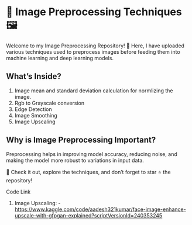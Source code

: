# 📂 Image Preprocessing Techniques 🖼️
Welcome to my Image Preprocessing Repository! 🚀 Here, I have uploaded various techniques used to preprocess images before feeding them into machine learning and deep learning models.

## What’s Inside?
1. Image mean and standard deviation calculation for normlizing the image.
2. Rgb to Grayscale conversion
3. Edge Detection
4. Image Smoothing
5. Image Upscaling

## Why is Image Preprocessing Important?
Preprocessing helps in improving model accuracy, reducing noise, and making the model more robust to variations in input data.

🔗 Check it out, explore the techniques, and don’t forget to star ⭐ the repository!

Code Link 
1. Image Upscaling: - https://www.kaggle.com/code/aadesh321kumar/face-image-enhance-upscale-with-gfpgan-explained?scriptVersionId=240353245
